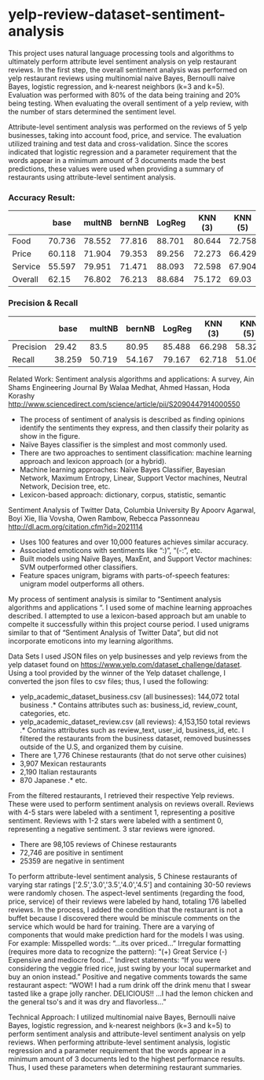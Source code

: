 # yelp-review-dataset-sentiment-analysis
This project uses natural language processing tools and algorithms to ultimately perform attribute level sentiment analysis on yelp restaurant reviews.  In the first step, the overall sentiment analysis was performed on yelp restaurant reviews using multinomial naive Bayes, Bernoulli naive Bayes, logistic regression, and k-nearest neighbors (k=3 and k=5). Evaluation was performed with 80% of the data being training and 20% being testing. When evaluating the overall sentiment of a yelp review, with the number of stars determined the sentiment level.

Attribute-level sentiment analysis was performed on the reviews of 5 yelp businesses, taking into account food, price, and service. The evaluation utilized training and test data and cross-validation. Since the scores indicated that logistic regression and a parameter requirement that the words appear in a minimum amount of 3 documents made the best predictions, these values were used when providing a summary of restaurants using attribute-level sentiment analysis.

### Accuracy Result:


|	       | base|	multNB	|bernNB	|LogReg|	KNN (3)|	KNN (5)|
| --- | --- | --- | --- | --- | --- | --- |
Food	    |70.736	|78.552|	77.816|	88.701	|80.644	|72.758
Price	   | 60.118|	71.904|	79.353	|89.256|	72.273|	66.429
Service	  |55.597	|79.951|	71.471|	88.093|	72.598|	67.904
Overall	|  62.15	|  76.802|	76.213	|88.684|	75.172|	69.03
 
### Precision & Recall

|	       | base|	multNB	|bernNB	|LogReg|	KNN (3)|	KNN (5)|
| --- | --- | --- | --- | --- | --- | --- |
Precision	|29.42	|83.5	|80.95	|85.488|	66.298|	58.321
Recall	|  38.259|	50.719|	54.167|	79.167|	62.718|	51.062


Related Work:
Sentiment analysis algorithms and applications: A survey, Ain Shams Engineering Journal 
By Walaa Medhat, Ahmed Hassan, Hoda Korashy
http://www.sciencedirect.com/science/article/pii/S2090447914000550
*	The process of sentiment of analysis is described as finding opinions identify the sentiments they express, and then classify their polarity as show in the figure.
*	Naïve Bayes classifier is the simplest and most commonly used.
*	There are two approaches to sentiment classification: machine learning approach and lexicon approach (or a hybrid).
*	Machine learning approaches: Naïve Bayes Classifier, Bayesian Network, Maximum Entropy, Linear, Support Vector machines, Neutral Network, Decision tree, etc.
*	Lexicon-based approach: dictionary, corpus, statistic, semantic

Sentiment Analysis of Twitter Data, Columbia University
By Apoorv Agarwal, Boyi Xie, Ilia Vovsha, Owen Rambow, Rebecca Passonneau
http://dl.acm.org/citation.cfm?id=2021114
*	Uses 100 features and over 10,000 features achieves similar accuracy.
*	Associated emoticons with sentiments like “:)”, “(-:”, etc.
*	Built models using Naïve Bayes, MaxEnt, and Support Vector machines: SVM outperformed other classifiers.
*	Feature spaces unigram, bigrams with parts-of-speech features: unigram model outperforms all others.

My process of sentiment analysis is similar to “Sentiment analysis algorithms and applications “. I used some of machine learning approaches described. I attempted to use a lexicon-based approach but am unable to compelte  it successfully within this project course period. I used unigrams similar to that of “Sentiment Analysis of Twitter Data”, but did not incorporate emoticons into my learning algorithms. 

Data Sets 
I used JSON files on yelp businesses and yelp reviews from the yelp dataset found on https://www.yelp.com/dataset_challenge/dataset. Using a tool provided by the winner of the Yelp dataset challenge, I converted the json files to csv files; thus, I used the following:
*	yelp_academic_dataset_business.csv (all businesses): 144,072  total business
.*	Contains attributes such as: business_id, review_count, categories, etc.
*	yelp_academic_dataset_review.csv (all reviews): 4,153,150 total reviews
.* Contains attributes such as review_text, user_id, business_id, etc.
I filtered the restaurants from the business dataset, removed businesses outside of the U.S, and organized them by cuisine. 
* There are 1,776 Chinese restaurants (that do not serve other cuisines)
* 3,907 Mexican restaurants
* 2,190 Italian restaurants
* 870 Japanese
.* etc.

From the filtered restaurants, I retrieved their respective Yelp reviews.
These were used to perform sentiment analysis on reviews overall.
Reviews with 4-5 stars were labeled with a sentiment 1, representing a positive sentiment.
Reviews with 1-2 stars were labeled with a sentiment 0, representing a negative sentiment.
3 star reviews were ignored.
*	There are 98,105 reviews of Chinese restaurants 
*	72,746 are positive in sentiment
*	25359 are negative in sentiment

To perform attribute-level sentiment analysis, 5 Chinese restaurants of varying star ratings ['2.5','3.0','3.5','4.0','4.5'] and containing 30-50 reviews were randomly chosen. The aspect-level sentiments (regarding the food, price, service) of their reviews were labeled by hand, totaling 176 labelled reviews. In the process, I added the condition that the restaurant is not a buffet because I discovered there would be miniscule comments on the service which would be hard for training. There are a varying of components that would make prediction hard for the models I was using. 
For example:
Misspelled words:
“…its over priced…”
Irregular formatting (requires more data to recognize the pattern):
“(+)
 Great Service
 (-)
 Expensive and mediocre food…”
Indirect statements:
“If you were considering the veggie fried rice, just swing by your local supermarket and buy an onion instead.”
Positive and negative comments towards the same restaurant aspect:
“WOW! I had a rum drink off the drink menu that I swear tasted like a grape jolly rancher. DELICIOUS!! …I had the lemon chicken and the general tso's and it was dry and flavorless…”

Technical Approach:
I utilized multinomial naive Bayes, Bernoulli naive Bayes, logistic regression, and k-nearest neighbors (k=3 and k=5) to perform sentiment analysis and attribute-level sentiment analysis on yelp reviews. When performing attribute-level sentiment analysis, logistic regression and a parameter requirement that the words appear in a minimum amount of 3 documents led to the highest performance results. Thus, I used these parameters when determining restaurant summaries. 





